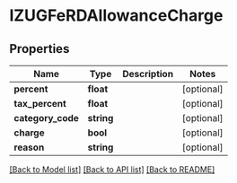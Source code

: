 # IZUGFeRDAllowanceCharge

## Properties
Name | Type | Description | Notes
------------ | ------------- | ------------- | -------------
**percent** | **float** |  | [optional] 
**tax_percent** | **float** |  | [optional] 
**category_code** | **string** |  | [optional] 
**charge** | **bool** |  | [optional] 
**reason** | **string** |  | [optional] 

[[Back to Model list]](../../README.md#documentation-for-models) [[Back to API list]](../../README.md#documentation-for-api-endpoints) [[Back to README]](../../README.md)

